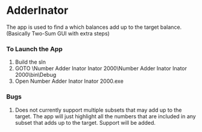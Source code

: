 # AdderInator
The app is used to find a which balances add up to the target balance. (Basically Two-Sum GUI with extra steps)

### To Launch the App
1. Build the sln
2. GOTO \Number Adder Inator Inator 2000\Number Adder Inator Inator 2000\bin\Debug
3. Open Number Adder Inator Inator 2000.exe

### Bugs
1. Does not currently support multiple subsets that may add up to the target. The app will just highlight all
the numbers that are included in any subset that adds up to the target. Support will be added.
